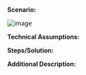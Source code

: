 ## 
**Scenario:**

![image](https://github.com/user-attachments/assets/6da1c14b-53fa-44f0-a9c4-871e574d6d62)

**Technical Assumptions:**

**Steps/Solution:**

**Additional Description:**
